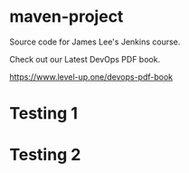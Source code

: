# maven-project
Source code for James Lee's Jenkins course.

Check out our Latest DevOps PDF book.

https://www.level-up.one/devops-pdf-book
# Testing 1
# Testing 2
